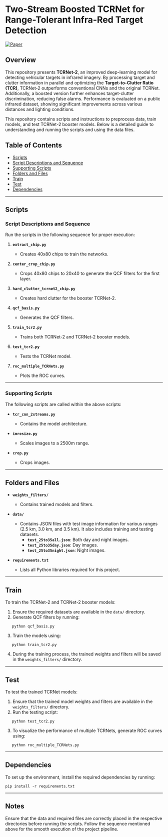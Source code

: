 # Two-Stream Boosted TCRNet for Range-Tolerant Infra-Red Target Detection
[![Paper](https://img.shields.io/badge/Read-Paper-blue)](https://ieeexplore.ieee.org/abstract/document/9506170)

## Overview
This repository presents **TCRNet-2**, an improved deep-learning model for detecting vehicular targets in infrared imagery. By processing target and clutter information in parallel and optimizing the **Target-to-Clutter Ratio (TCR)**, TCRNet-2 outperforms conventional CNNs and the original TCRNet. Additionally, a boosted version further enhances target-clutter discrimination, reducing false alarms. Performance is evaluated on a public infrared dataset, showing significant improvements across various distances and lighting conditions.

This repository contains scripts and instructions to preprocess data, train models, and test TCRNet-2 booster models. Below is a detailed guide to understanding and running the scripts and using the data files.

## Table of Contents
- [Scripts](#scripts)
- [Script Descriptions and Sequence](#script-descriptions-and-sequence)
- [Supporting Scripts](#supporting-scripts)
- [Folders and Files](#folders-and-files)
- [Train](#train)
- [Test](#test)
- [Dependencies](#dependencies)

---

## Scripts

### Script Descriptions and Sequence
Run the scripts in the following sequence for proper execution:

1. **`extract_chip.py`**  
   - Creates 40x80 chips to train the networks.

2. **`center_crop_chip.py`**  
   - Crops 40x80 chips to 20x40 to generate the QCF filters for the first layer.

3. **`hard_clutter_tcrnet2_chip.py`**  
   - Creates hard clutter for the booster TCRNet-2.

4. **`qcf_basis.py`**  
   - Generates the QCF filters.

5. **`train_tcr2.py`**  
   - Trains both TCRNet-2 and TCRNet-2 booster models.

6. **`test_tcr2.py`**  
   - Tests the TCRNet model.

7. **`roc_multiple_TCRNets.py`**  
   - Plots the ROC curves.

---

### Supporting Scripts
The following scripts are called within the above scripts:
- **`tcr_cnn_2streams.py`**  
  - Contains the model architecture.
  
- **`imresize.py`**  
  - Scales images to a 2500m range.
  
- **`crop.py`**  
  - Crops images.

---

## Folders and Files

- **`weights_filters/`**  
  - Contains trained models and filters.

- **`data/`**  
  - Contains JSON files with test image information for various ranges (2.5 km, 3.0 km, and 3.5 km). It also includes training and testing datasets.
    - **`test_25to35all.json`**: Both day and night images.
    - **`test_25to35day.json`**: Day images.
    - **`test_25to35night.json`**: Night images.

- **`requirements.txt`**  
  - Lists all Python libraries required for this project.

---

## Train

To train the TCRNet-2 and TCRNet-2 booster models:

1. Ensure the required datasets are available in the `data/` directory.
2. Generate QCF filters by running:  
```
   python qcf_basis.py
```
3. Train the models using:  
```
   python train_tcr2.py
```
4. During the training process, the trained weights and filters will be saved in the `weights_filters/` directory.

---

## Test

To test the trained TCRNet models:

1. Ensure that the trained model weights and filters are available in the `weights_filters/` directory.
2. Run the testing script:  
```
   python test_tcr2.py
```
3. To visualize the performance of multiple TCRNets, generate ROC curves using:  
```
   python roc_multiple_TCRNets.py
```

---

## Dependencies

To set up the environment, install the required dependencies by running:  
```
pip install -r requirements.txt
```

---

## Notes
Ensure that the data and required files are correctly placed in the respective directories before running the scripts. Follow the sequence mentioned above for the smooth execution of the project pipeline.
